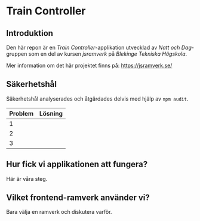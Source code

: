 # Train Controller

## Introduktion

Den här repon är en *Train Controller*-applikation utvecklad av *Natt och Dag*-gruppen som en del av kursen *jsramverk* på *Blekinge Tekniska Högskola*.

Mer information om det här projektet finns på: https://jsramverk.se/

## Säkerhetshål

Säkerhetshål analyserades och åtgärdades delvis med hjälp av `npm audit`.

| Problem  | Lösning |
| -------- | ------- |
| 1        |         |
| 2        |         |
| 3        |         |

## Hur fick vi applikationen att fungera?

Här är våra steg.

## Vilket frontend-ramverk använder vi?

Bara välja en ramverk och diskutera varför.
